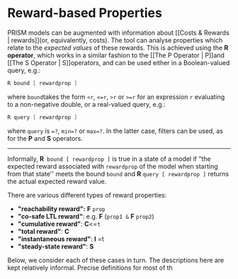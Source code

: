 # Reward-based Properties

PRISM models can be augmented with information about [[Costs & Rewards | rewards]](or, equivalently, costs). The tool can analyse properties which relate to the *expected values* of these rewards. This is achieved using the **R operator**, which works in a similar fashion to the [[The P Operator | P]]and [[The S Operator | S]]operators, and can be used either in a Boolean-valued query, e.g.:

```c
R bound [ rewardprop ]
```

where `bound`takes the form `<r`, `<=r`, `>r` or `>=r` for an expression `r` evaluating to a non-negative double, or a real-valued query, e.g.:

```c
R query [ rewardprop ]
```

where `query` is `=?`, `min=?` or `max=?`. In the latter case, filters can be used, as for the **P** and **S** operators.

---
Informally, **R**` bound [ rewardprop ]` is true in a state of a model if "the expected reward associated with `rewardprop` of the model when starting from that state'' meets the bound `bound` and **R** `query [ rewardprop ]` returns the actual expected reward value.

There are various different types of reward properties:

- **"reachability reward":** **F** `prop`
- **"co-safe LTL reward"**: e.g. **F** (`prop1 &` **F** `prop2`)
- **"cumulative reward"**: **C**<=`t`
- **"total reward"**: **C**
- **"instantaneous reward"**: **I** =t
- **"steady-state reward"**: **S**

Below, we consider each of these cases in turn. The descriptions here are kept relatively informal. Precise definitions for most of th
